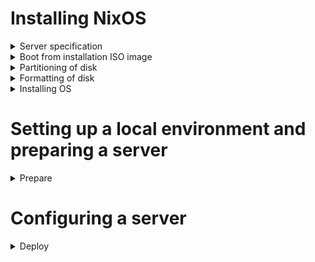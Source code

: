 # Installing NixOS

<details>
<summary>Server specification</summary>
<br>

| Hardware | Configuration |
| :--- | :--- |
| Processor | Intel Core i7-4790, 4x3600 MHz |
| Memory | 32 GB DDR3 1600 MHz |
| Disks | 120 GB SSD x 2, 4 TB HDD x 1 |

</details>

<details>
<summary>Boot from installation ISO image</summary>
<br>

Boot from installation ISO image (Minimal, 64-bit Intel/AMD):

1. set a password for the `nixos` user
   ```bash
   passwd
   ```

2. connect from a remote host
   ```bash
   ssh nixos@[SERVER_IP_ADDRESS]
   ```

</details>

<details>
<summary>Partitioning of disk</summary>
<br>

> Ignore info messages from parted: `Information: You may need to update /etc/fstab.`

1. delete data from SSD drives
   ```bash
   sudo shred --verbose /dev/sdX
   ```

2. find disk which connected to SATA-port 1
   ```bash
   $ for i in /dev/disk/by-path/*;do [[ ! "$i" =~ '-part[0-9]+$' ]] && echo "Port $(basename "$i"|grep -Po '(?<=ata-)[0-9]+'): $(readlink -f "$i")";done
   Port 1: /dev/sdb
   ```

3. create a GPT partition table
   ```bash
   sudo parted /dev/sdb -- mklabel gpt
   ```

4. create a `root` partition, left 16GiB for `swap` partition at the end of disk and 512MiB for `boot` partition at the beggining of disk
   ```bash
   sudo parted /dev/sdb -- mkpart primary 512MiB -16GiB
   ```

5. create a `swap` partition
   ```bash
   sudo parted -a none /dev/sdb -- mkpart primary linux-swap -16GiB 100%
   ```

6. create a `boot` partition
   ```bash
   sudo parted /dev/sdb -- mkpart ESP fat32 1MiB 512MiB
   sudo parted /dev/sdb -- set 3 esp on
   ```

</details>

<details>
<summary>Formatting of disk</summary>
<br>

1. format a `root` partition to ext4, add a label `nixos`
   ```bash
   sudo mkfs.ext4 -L nixos /dev/sdb1
   ```

2. create a `swap` partition, add a label `swap`
   ```bash
   sudo mkswap -L swap /dev/sdb2
   ```

3. create a `boot` partition, add a lable `boot`
   ```bash
   sudo mkfs.fat -F 32 -n boot /dev/sdb3
   ```

</details>

<details>
<summary>Installing OS</summary>
<br>

1. mount the target file system on which NixOS should be installed on `/mnt`
   ```bash
   sudo mount /dev/disk/by-label/nixos /mnt
   ```

2. mount the boot file system on `/mnt/boot`
   ```bash
   sudo mkdir -p /mnt/boot
   sudo mount /dev/disk/by-label/boot /mnt/boot
   ```

3. generate an initial configuration file
   ```bash
   sudo nixos-generate-config --root /mnt
   ```

4. edit a configuration file
   ```bash
   sudo nano /mnt/etc/nixos/configuration.nix
   ```
   * enable OpenSSH service
   * allow login as root user
   ```
   services.openssh = {
     enable = true;
     permitRootLogin = "yes";
   };
   ```

5. run the installation
   ```bash
   sudo nixos-install
   ```

6. at the end of the installation set the password for the root user. If something went wrong, set it manually
   ```bash
   [nixos@nixos:~]$ sudo nixos-enter --root '/mnt'
   [root@nixos:/]# passwd
   [root@nixos:/]# exit
   ```

7. reboot system
   ```bash
   sudo reboot
   ```

8. after reboot check connection under the `root` user
   ```bash
   ssh root@[SERVER_IP_ADDRESS]
   ```

9. delete data from HDD drive
   * run the process in the background, because it can take a long time
     ```bash
     sudo shred --verbose /dev/sdX >> shred.log 2>&1 &
     ```
   * display logs
     ```bash
     tail -f shred.log
     ```

</details>

# Setting up a local environment and preparing a server

<details>
<summary>Prepare</summary>
<br>

1. build an image
   ```bash
   docker build --rm --file Dockerfile --tag ansible:2.15.1 .
   ```

2. create a Vault password file named `.vault_password` and add a password in it

3. create an encrypted file
   ```bash
   docker run --rm -ti \
     --volume=$(pwd):/etc/ansible \
     ansible:2.15.1 \
       ansible-vault create host_vars/localhost/vault.yml
   ```

4. write credentials to encrypted file
   ```bash
   ---
   vault_server_ip_address: 192.168.0.1
   vault_server_root_account_password: 'S0me P@ssword'
   vault_server_technical_account_username: [VALUE]

   vault_1password_device_id: [VALUE] (can be found in `~/.config/op/config` on Alpine linux)
   vault_1password_master_password: 'S0me P@ssword'
   vault_1password_subdomain: my
   vault_1password_email_address: email@example.com
   vault_1password_secret_key: [VALUE]

   vault_domain_name_internal: example.com

   vault_pgadmin_postgres_username: [VALUE]
   vault_grafana_agent_postgres_username: [VALUE]
   vault_grafana_agent_redis_username: [VALUE]
   vault_gitlab_postgres_username: [VALUE]
   ```

5. run a playbook to do an initial configuration on a server and configure a local environment
   ```bash
   docker run --rm -t \
     --volume=$(pwd):/etc/ansible \
     ansible:2.15.1 \
       ansible-playbook site.yml --tags prepare
   ```

6. run a playbook to create secrets
   ```bash
   docker run --rm -t \
     --volume=$(pwd):/etc/ansible \
     ansible:2.15.1 \
       ansible-playbook site.yml --tags secrets
   ```

7. run a playbook to upgrade NixOS to the latest version
   ```bash
   docker run --rm -t \
     --volume=$(pwd):/etc/ansible \
     ansible:2.15.1 \
       ansible-playbook site.yml --tags upgrade
   ```

8. run a playbook to upload grafana dashboards
   ```bash
   docker run --rm -t \
     --volume=$(pwd):/etc/ansible \
     ansible:2.15.1 \
       ansible-playbook site.yml --tags dashboards
   ```

9. grafana dashboard sources

   | Dashboard name/group | Dashboard source (based on) |
   | :--- | :--- |
   | MinIO Dashboard | https://grafana.com/grafana/dashboards/13502-minio-dashboard/ |
   | Mimir | https://grafana.com/grafana/dashboards/16007-mimir-alertmanager/ |
   || https://grafana.com/grafana/dashboards/16009-mimir-compactor/ |
   || https://grafana.com/grafana/dashboards/16011-mimir-object-store/ |
   || https://grafana.com/grafana/dashboards/16012-mimir-overrides/ |
   || https://grafana.com/grafana/dashboards/16013-mimir-queries/ |
   || https://grafana.com/grafana/dashboards/16016-mimir-reads/ |
   || https://grafana.com/grafana/dashboards/16018-mimir-ruler/ |
   || https://grafana.com/grafana/dashboards/16021-mimir-tenants/ |
   || https://grafana.com/grafana/dashboards/16022-mimir-top-tenants/ |
   || https://grafana.com/grafana/dashboards/16026-mimir-writes/ |
   | Prometheus | Configuration -> Data Sources -> Prometheus -> Dashboards -> Prometheus Stats |
   || Configuration -> Data Sources -> Prometheus -> Dashboards -> Prometheus 2.0 Stats |
   | Grafana metrics | Configuration -> Data Sources -> Prometheus -> Dashboards -> Grafana metrics |
   | Node Exporter Dashboard | https://grafana.com/grafana/dashboards/13978-node-exporter-quickstart-and-dashboard/ |
   || https://grafana.com/grafana/dashboards/6014-host-stats-0-16-0/ |
   | PostgreSQL Exporter Dashboard | https://grafana.com/grafana/dashboards/14114-postgres-overview/ |
   | Redis Exporter Dashboard | https://grafana.com/grafana/dashboards/14091-redis-dashboard-for-prometheus-redis-exporter-1-x/ |
   | GitLab | https://gitlab.com/gitlab-org/grafana-dashboards/-/blob/master/omnibus/gitaly.json |
   || https://gitlab.com/gitlab-org/grafana-dashboards/-/blob/master/omnibus/overview.json |
   || https://gitlab.com/gitlab-org/grafana-dashboards/-/blob/master/omnibus/postgresql.json |
   || https://gitlab.com/gitlab-org/grafana-dashboards/-/blob/master/omnibus/rails-app.json |
   || https://gitlab.com/gitlab-org/grafana-dashboards/-/blob/master/omnibus/redis.json |
   || https://gitlab.com/gitlab-org/grafana-dashboards/-/blob/master/omnibus/registry.json |
   || https://gitlab.com/gitlab-org/grafana-dashboards/-/blob/master/omnibus/service_platform_metrics.json |

</details>

# Configuring a server

<details>
<summary>Deploy</summary>
<br>

1. run a playbook to configure a server
   ```bash
   docker run --rm -t \
     --volume=$(pwd):/etc/ansible \
     ansible:2.15.1 \
       ansible-playbook site.yml
   ```

2. import certificates in Firefox: Preferences -> Privacy & Security -> Security -> Certificates -> View Certificates...
   * import certificate authority: Authorities -> Import... -> ca.pem (choose `Trust this CA to identify websites.`)
   * import user certificate for authentication: Your Certificates -> Import... -> user.pfx (leave the password field blank and click Log in)

</details>

